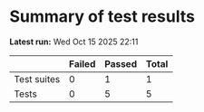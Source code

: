 # Summary of test results
**Latest run:** Wed Oct 15 2025 22:11

|   | Failed | Passed | Total |
|---|--------|--------|-------|
| Test suites | 0 | 1 | 1 |
| Tests | 0 | 5 | 5 |
